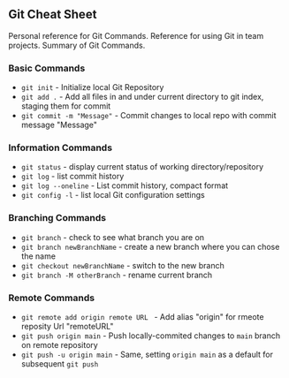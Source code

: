 ## Git Cheat Sheet

Personal reference for Git Commands.
Reference for using Git in team projects.
Summary of Git Commands.


### Basic Commands
* `git init` - Initialize local Git Repository
* `git add .` - Add all files in and under current directory to git index, staging them for commit
* `git commit -m "Message"` - Commit changes to local repo with commit message "Message"

### Information Commands
* `git status` - display current status of working directory/repository
* `git log` - list commit history
* `git log --oneline`  - List commit history, compact format
* `git config -l` - list local Git configuration settings

### Branching Commands
* `git branch` - check to see what branch you are on
* `git branch newBranchName` - create a new branch where you can chose the name
* `git checkout newBranchName` - switch to the new branch
* `git branch -M otherBranch` - rename current branch


### Remote Commands
* `git remote add origin remote URL ` - Add alias "origin" for rmeote reposity Url "remoteURL"
* `git push origin main` - Push locally-commited changes to `main` branch on remote repository
* `git push -u origin main` - Same, setting `origin main` as a default for subsequent `git push`
